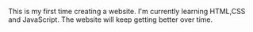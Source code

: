 This is my first time creating a website. I'm currently learning HTML,CSS and JavaScript. The website will keep getting better over time. 
